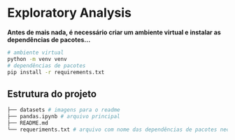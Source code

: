 # Exploratory Analysis


**Antes de mais nada, é necessário criar um ambiente virtual e instalar as dependências de pacotes...**

```bash
# ambiente virtual
python -m venv venv
# dependências de pacotes
pip install -r requirements.txt
```

## Estrutura do projeto

```bash
├── datasets # imagens para o readme
├── pandas.ipynb # arquivo principal
├── README.md
└── requeriments.txt # arquivo com nome das dependências de pacotes necessárias
```
